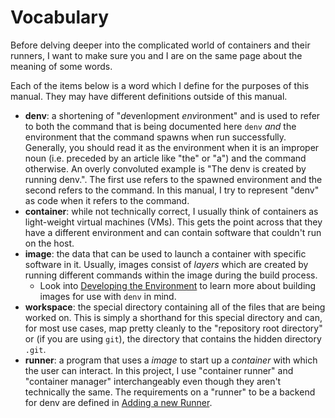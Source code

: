 # Vocabulary

Before delving deeper into the complicated world of containers and their runners,
I want to make sure you and I are on the same page about the meaning of some words.

Each of the items below is a word which I define for the purposes of this manual.
They may have different definitions outside of this manual.

- **denv**: a shortening of "*d*evenlopment *env*ironment" and is used to refer to
  both the command that is being documented here `denv` *and* the environment that
  the command spawns when run successfully. Generally, you should read it
  as the environment when it is an improper noun (i.e. preceded by an article like "the" 
  or "a") and the command otherwise. An overly convoluted example is "The denv is 
  created by running denv.". The first use refers to the spawned environment and 
  the second refers to the command. In this manual, I try to represent "denv" as
  code when it refers to the command.
- **container**: while not technically correct, I usually think of containers as
  light-weight virtual machines (VMs). This gets the point across that they have
  a different environment and can contain software that couldn't run on the host.
- **image**: the data that can be used to launch a container with specific
  software in it. Usually, images consist of _layers_ which are created by
  running different commands within the image during the build process.
  - Look into [Developing the Environment](./env_dev.md) to learn more
    about building images for use with `denv` in mind.
- **workspace**: the special directory containing all of the files that are being
  worked on. This is simply a shorthand for this special directory and can, for
  most use cases, map pretty cleanly to the "repository root directory" or (if
  you are using `git`), the directory that contains the hidden directory `.git`.
- **runner**: a program that uses a _image_ to start up a _container_ with which
  the user can interact. In this project, I use "container runner" and "container
  manager" interchangeably even though they aren't technically the same. The
  requirements on a "runner" to be a backend for denv are defined in
  [Adding a new Runner](./new_runner.md).
